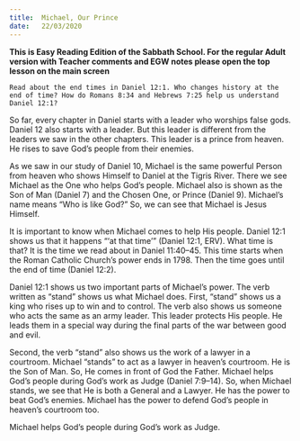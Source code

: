 ```yaml
---
title:  Michael, Our Prince
date:   22/03/2020
---
```


**This is Easy Reading Edition of the Sabbath School. For the regular Adult version with Teacher comments and EGW notes please open the top lesson on the main screen** 

`Read about the end times in Daniel 12:1. Who changes history at the end of time? How do Romans 8:34 and Hebrews 7:25 help us understand Daniel 12:1?`

So far, every chapter in Daniel starts with a leader who worships false gods. Daniel 12 also starts with a leader. But this leader is different from the leaders we saw in the other chapters. This leader is a prince from heaven. He rises to save God’s people from their enemies.

As we saw in our study of Daniel 10, Michael is the same powerful Person from heaven who shows Himself to Daniel at the Tigris River. There we see Michael as the One who helps God’s people. Michael also is shown as the Son of Man (Daniel 7) and the Chosen One, or Prince (Daniel 9). Michael’s name means “Who is like God?” So, we can see that Michael is Jesus Himself.

It is important to know when Michael comes to help His people. Daniel 12:1 shows us that it happens “‘at that time’” (Daniel 12:1, ERV). What time is that? It is the time we read about in Daniel 11:40–45. This time starts when the Roman Catholic Church’s power ends in 1798. Then the time goes until the end of time (Daniel 12:2).

Daniel 12:1 shows us two important parts of Michael’s power. The verb written as “stand” shows us what Michael does. First, “stand” shows us a king who rises up to win and to control. The verb also shows us someone who acts the same as an army leader. This leader protects His people. He leads them in a special way during the final parts of the war between good and evil.

Second, the verb “stand” also shows us the work of a lawyer in a courtroom. Michael “stands” to act as a lawyer in heaven’s courtroom. He is the Son of Man. So, He comes in front of God the Father. Michael helps God’s people during God’s work as Judge (Daniel 7:9–14). So, when Michael stands, we see that He is both a General and a Lawyer. He has the power to beat God’s enemies. Michael has the power to defend God’s people in heaven’s courtroom too.

Michael helps God’s people during God’s work as Judge.
